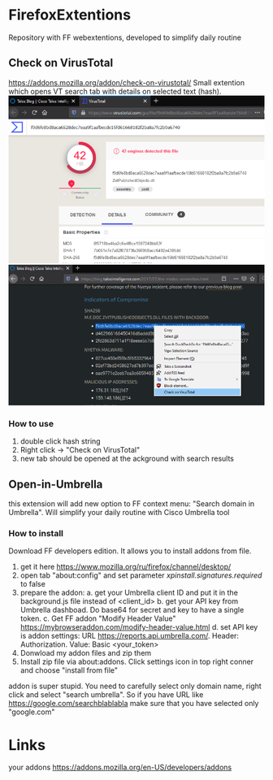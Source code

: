 # FirefoxExtentions
Repository with FF webextentions, developed to simplify daily routine

## Check on VirusTotal
https://addons.mozilla.org/addon/check-on-virustotal/
Small extention which opens VT search tab with details on selected text (hash).
![Screenshot](screenshot1.png)
![Screenshot](screenshot2.png)
### How to use
1. double click hash string
2. Right click -> "Check on VirusTotal"
3. new tab should be opened at the ackground with search results

## Open-in-Umbrella
this extension will add new option to FF context menu: "Search domain in Umbrella". Will simplify your daily routine with Cisco Umbrella tool
### How to install
Download FF developers edition. It allows you to install addons from file.
1. get it here https://www.mozilla.org/ru/firefox/channel/desktop/ 
2. open tab "about:config" and set parameter *xpinstall.signatures.required* to false
3. prepare the addon:
a. get your Umbrella client ID and put it in the background.js file instead of <client_id>
b. get your API key from Umbrella dashboad. Do base64 for secret and key to have a single token.
c. Get FF addon "Modify Header Value" https://mybrowseraddon.com/modify-header-value.html
d. set API key is addon settings: URL https://reports.api.umbrella.com/. Header: Authorization. Value: Basic <your_token>
4. Donwload my addon files and zip them
5. Install zip file via about:addons. Click settings icon in top right conner and choose "install from file"

addon is super stupid. You need to carefully select only domain name, right click and select "search umbrella".
So if you have URL like https://google.com/searchblablabla make sure that you have selected only "google.com"

# Links
your addons https://addons.mozilla.org/en-US/developers/addons
